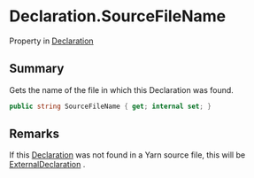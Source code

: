 # Declaration.SourceFileName

Property in [Declaration](/docs/api/csharp/yarn.compiler.declaration.md)

## Summary


Gets the name of the file in which this Declaration was found.


```csharp
public string SourceFileName { get; internal set; }
```

## Remarks


If this  [Declaration](yarn.compiler.declaration.md)  was not found in a Yarn
source file, this will be  [ExternalDeclaration](yarn.compiler.declaration.externaldeclaration.md) .


